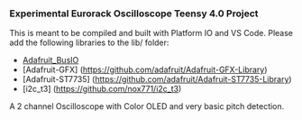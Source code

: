### Experimental Eurorack Oscilloscope Teensy 4.0 Project

This is meant to be compiled and built with Platform IO and VS Code.
Please add the following libraries to the lib/ folder:

* [Adafruit_BusIO](https://github.com/adafruit/Adafruit_BusIO)
* [Adafruit-GFX] (https://github.com/adafruit/Adafruit-GFX-Library)
* [Adafruit-ST7735] (https://github.com/adafruit/Adafruit-ST7735-Library)
* [i2c_t3] (https://github.com/nox771/i2c_t3)

A 2 channel Oscilloscope with Color OLED and very basic pitch detection.